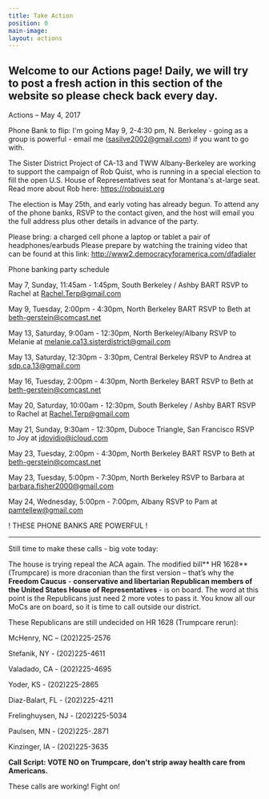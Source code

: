 ```yaml
---
title: Take Action
position: 0
main-image: 
layout: actions
---
```


## **Welcome to our Actions page!  Daily, we will try to post a fresh action in this section of the website so please check back every day.**

Actions – May 4, 2017

Phone Bank to flip:  I'm going May 9, 2-4:30 pm, N. Berkeley - going as a group is powerful - email me (sasilve2002@gmail.com) if you want to go with.

The Sister District Project of CA-13 and TWW Albany-Berkeley are working to support the campaign of Rob Quist, who is running in a special election to fill the open U.S. House of Representatives seat for Montana's at-large seat. Read more about Rob here: https://robquist.org 
 
The election is May 25th, and early voting has already begun.  To attend any of the phone banks, RSVP to the contact given, and the host will email you the full address plus other details in advance of the party.

Please bring:
a charged cell phone 
a laptop or tablet 
a pair of headphones/earbuds
Please prepare by watching the training video that can be found at this link:  http://www2.democracyforamerica.com/dfadialer

Phone banking party schedule

May 7, Sunday, 11:45am - 1:45pm, South Berkeley / Ashby BART
RSVP to Rachel at Rachel.Terp@gmail.com

May 9, Tuesday, 2:00pm - 4:30pm, North Berkeley BART
RSVP to Beth at beth-gerstein@comcast.net

May 13, Saturday, 9:00am - 12:30pm, North Berkeley/Albany
RSVP to Melanie at melanie.ca13.sisterdistrict@gmail.com

May 13, Saturday, 12:30pm - 3:30pm, Central Berkeley
RSVP to Andrea at sdp.ca.13@gmail.com

May 16, Tuesday, 2:00pm - 4:30pm, North Berkeley BART
RSVP to Beth at beth-gerstein@comcast.net

May 20, Saturday, 10:00am - 12:30pm, South Berkeley / Ashby BART
RSVP to Rachel at Rachel.Terp@gmail.com

May 21, Sunday, 9:30am - 12:30pm, Duboce Triangle, San Francisco
RSVP to Joy at jdovidio@icloud.com

May 23, Tuesday, 2:00pm - 4:30pm, North Berkeley BART
RSVP to Beth at beth-gerstein@comcast.net

May 23, Tuesday, 5:00pm - 7:30pm, North Berkeley
RSVP to Barbara at barbara.fisher2000@gmail.com

May 24, Wednesday, 5:00pm - 7:00pm, Albany
RSVP to Pam at pamtellew@gmail.com

!  THESE PHONE BANKS ARE POWERFUL !
 
-----------------------





Still time to make these calls - big vote today:

The house is trying repeal the ACA again. The modified bill** HR 1628** (Trumpcare) is more draconian than the first version – that’s why the **Freedom Caucus** - **conservative and libertarian Republican members of the United States House of Representatives** - is on board. The word at this point is the Republicans just need 2 more votes to pass it. You know all our MoCs are on board, so it is time to call outside our district.

These Republicans are still undecided on HR 1628 (Trumpcare rerun):

McHenry, NC – (202)225-2576

Stefanik, NY - (202)225-4611

Valadado, CA - (202)225-4695

Yoder, KS - (202)225-2865

Diaz-Balart, FL - (202)225-4211

Frelinghuysen, NJ - (202)225-5034

Paulsen, MN - (202)225-.2871

Kinzinger, IA - (202)225-3635

**Call Script: VOTE NO on Trumpcare, don't strip away health care from Americans.**

These calls are working!  Fight on!